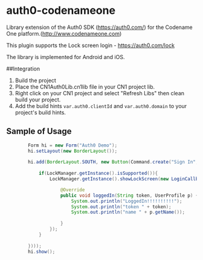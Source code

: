# auth0-codenameone
Library extension of the Auth0 SDK (https://auth0.com/) for the Codename One platform.(http://www.codenameone.com)

This plugin supports the Lock screen login - https://auth0.com/lock

The library is implemented for Android and iOS.

##Integration

1. Build the project <br/>
2. Place the CN1Auth0Lib.cn1lib file in your CN1 project lib. <br/>
3. Right click on your CN1 project and select "Refresh Libs" then clean build your project.
4. Add the build hints `var.auth0.clientId` and `var.auth0.domain` to your project's build hints.

## Sample of Usage

```java
        Form hi = new Form("Auth0 Demo");
        hi.setLayout(new BorderLayout());
        
        hi.add(BorderLayout.SOUTH, new Button(Command.create("Sign In", null, e -> {
            
            if(LockManager.getInstance().isSupported()){
                LockManager.getInstance().showLockScreen(new LoginCallback() {

                    @Override
                    public void loggedIn(String token, UserProfile p) {
                        System.out.println("LoggedIn!!!!!!!!!!");
                        System.out.println("token " + token);
                        System.out.println("name " + p.getName());
                        
                    }
                });
            }
            
        })));
        hi.show();
```


